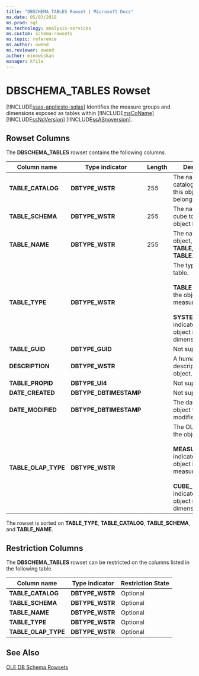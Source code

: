 ```yaml
---
title: "DBSCHEMA_TABLES Rowset | Microsoft Docs"
ms.date: 05/03/2018
ms.prod: sql
ms.technology: analysis-services
ms.custom: schema-rowsets
ms.topic: reference
ms.author: owend
ms.reviewer: owend
author: minewiskan
manager: kfile
---
```

# DBSCHEMA_TABLES Rowset
[!INCLUDE[ssas-appliesto-sqlas](../../../includes/ssas-appliesto-sqlas.md)]
  Identifies the measure groups and dimensions exposed as tables within [!INCLUDE[msCoName](../../../includes/msconame-md.md)] [!INCLUDE[ssNoVersion](../../../includes/ssnoversion-md.md)] [!INCLUDE[ssASnoversion](../../../includes/ssasnoversion-md.md)].  
  
## Rowset Columns  
 The **DBSCHEMA_TABLES** rowset contains the following columns.  
  
|Column name|Type indicator|Length|Description|  
|-----------------|--------------------|------------|-----------------|  
|**TABLE_CATALOG**|**DBTYPE_WSTR**|255|The name of the catalog to which this object belongs.|  
|**TABLE_SCHEMA**|**DBTYPE_WSTR**|255|The name of the cube to which this object belongs.|  
|**TABLE_NAME**|**DBTYPE_WSTR**|255|The name of the object, if **TABLE_TYPE** is **TABLE**.|  
|**TABLE_TYPE**|**DBTYPE_WSTR**||The type of the table.<br /><br /> **TABLE** indicates the object is a measure group.<br /><br /> **SYSTEM TABLE** indicates the object is a dimension.|  
|**TABLE_GUID**|**DBTYPE_GUID**||Not supported.|  
|**DESCRIPTION**|**DBTYPE_WSTR**||A human-readable description of the object.|  
|**TABLE_PROPID**|**DBTYPE_UI4**||Not supported.|  
|**DATE_CREATED**|**DBTYPE_DBTIMESTAMP**||Not supported.|  
|**DATE_MODIFIED**|**DBTYPE_DBTIMESTAMP**||The date the object was last modified.|  
|**TABLE_OLAP_TYPE**|**DBTYPE_WSTR**||The OLAP type of the object.<br /><br /> **MEASURE_GROUP** indicates the object is a measure group.<br /><br /> **CUBE_DIMENSION** indicated the object is a dimension.|  
  
 The rowset is sorted on **TABLE_TYPE**, **TABLE_CATALOG**, **TABLE_SCHEMA**, and **TABLE_NAME**.  
  
## Restriction Columns  
 The **DBSCHEMA_TABLES** rowset can be restricted on the columns listed in the following table.  
  
|Column name|Type indicator|Restriction State|  
|-----------------|--------------------|-----------------------|  
|**TABLE_CATALOG**|**DBTYPE_WSTR**|Optional|  
|**TABLE_SCHEMA**|**DBTYPE_WSTR**|Optional|  
|**TABLE_NAME**|**DBTYPE_WSTR**|Optional|  
|**TABLE_TYPE**|**DBTYPE_WSTR**|Optional|  
|**TABLE_OLAP_TYPE**|**DBTYPE_WSTR**|Optional|  
  
## See Also  
 [OLE DB Schema Rowsets](../../../analysis-services/schema-rowsets/ole-db/ole-db-schema-rowsets.md)  
  
  
